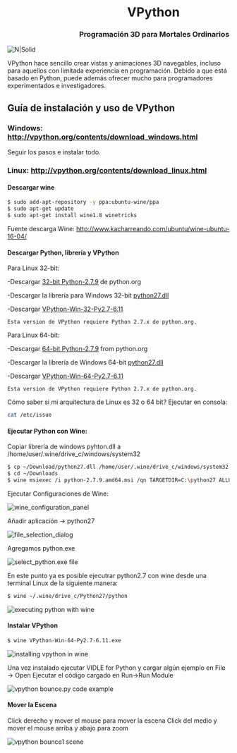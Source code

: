 # &nbsp;&nbsp;&nbsp;&nbsp;&nbsp;&nbsp;&nbsp;&nbsp;&nbsp;&nbsp;&nbsp;&nbsp;&nbsp;&nbsp;&nbsp;&nbsp;&nbsp;&nbsp;&nbsp;&nbsp;&nbsp;&nbsp;&nbsp;&nbsp;&nbsp;&nbsp;&nbsp;&nbsp;&nbsp;&nbsp;&nbsp;&nbsp;&nbsp;&nbsp;&nbsp;&nbsp;&nbsp;&nbsp;&nbsp;&nbsp;  VPython

### &nbsp;&nbsp;&nbsp;&nbsp;&nbsp;&nbsp;&nbsp;&nbsp;&nbsp;&nbsp;&nbsp;&nbsp;&nbsp;&nbsp;&nbsp;&nbsp;&nbsp;&nbsp;&nbsp;&nbsp;&nbsp;&nbsp;&nbsp;&nbsp;&nbsp;&nbsp;&nbsp;&nbsp;&nbsp;&nbsp;&nbsp;&nbsp;&nbsp;&nbsp;&nbsp;&nbsp;&nbsp;&nbsp;&nbsp;&nbsp;&nbsp; Programación 3D para Mortales Ordinarios

![N|Solid](https://6aeea8a9-a-62cb3a1a-s-sites.googlegroups.com/site/archelangelo/teaching/tipsonwritingvpythonsimulatingprograms/solar-system.jpg?attachauth=ANoY7crT82eCMtZEbdhrjRF_UNQKNHmybkWAmxCP5kKYnP0yWa_aTlE0D18FX94OZh2OkSncr3zsk8lbYet9pklNjxG-f-evjETSxhgDw0Mz2CYUldmxChHYxUEKSGghaxujFJ3PI_4491lL-Xh2VvnjlcHLZ9C7CCLmzIxvKp4exz4heaGnCyRbJOvvCRlNFkqChxGlZsdL7acr3pRvkPA_aNf2VgW6_b02ZZtSsG4W3x6zRCz6Ubl9S07xziN2SBo4GP3q1Of2I_RhwuGR06s3Te_wUhzN_w%3D%3D&attredirects=0)

VPython hace sencillo crear vistas y animaciones 3D navegables, incluso para aquellos con limitada experiencia en programación. Debido a que está basado en Python, puede además ofrecer mucho para programadores experimentados e investigadores.

## Guía de instalación y uso de VPython
### Windows: http://vpython.org/contents/download_windows.html

Seguir los pasos e instalar todo.

### Linux: http://vpython.org/contents/download_linux.html

#### Descargar wine 

```sh
$ sudo add-apt-repository -y ppa:ubuntu-wine/ppa
$ sudo apt-get update
$ sudo apt-get install wine1.8 winetricks
```
Fuente descarga Wine: http://www.kacharreando.com/ubuntu/wine-ubuntu-16-04/

#### Descargar Python, librería y VPython
Para Linux 32-bit:

   -Descargar [32-bit Python-2.7.9](http://www.python.org/ftp/python/2.7.9/python-2.7.9.msi) de python.org
   
   -Descargar la librería para Windows 32-bit [python27.dll](http://vpython.org/contents/download/dll32/python27.dll)
   
   -Descargar [VPython-Win-32-Py2.7-6.11](http://sourceforge.net/projects/vpythonwx/files/6.11-release/VPython-Win-32-Py2.7-6.11.exe/download)
   
   	Esta version de VPython requiere Python 2.7.x de python.org.
	
Para Linux 64-bit:

   -Descargar [64-bit Python-2.7.9](http://python.org/ftp/python/2.7.9/python-2.7.9.amd64.msi) from python.org
   
   -Descargar la librería de Windows 64-bit [python27.dll](http://vpython.org/contents/download/dll64/python27.dll)
   
   -Descargar [VPython-Win-64-Py2.7-6.11](http://sourceforge.net/projects/vpythonwx/files/6.11-release/VPython-Win-64-Py2.7-6.11.exe/download)

	Esta version de VPython requiere Python 2.7.x de python.org.

Cómo saber si mi arquitectura de Linux es 32 o 64 bit?
Ejecutar en consola:
```sh
cat /etc/issue
```

#### Ejecutar Python con Wine:

Copiar librería de windows pyhton.dll a /home/user/.wine/drive_c/windows/system32
```sh
$ cp ~/Download/python27.dll /home/user/.wine/drive_c/windows/system32
$ cd ~/Downloads
$ wine msiexec /i python-2.7.9.amd64.msi /qn TARGETDIR=C:\python27 ALLUSERS=1
```

Ejecutar Configuraciones de Wine:

![wine_configuration_panel](http://i.imgur.com/W7YCahZ.png)

Añadir aplicación -> python27

![file_selection_dialog](http://i.imgur.com/HPlsRnn.png)

Agregamos python.exe

![select_python.exe file](http://i.imgur.com/fd12Ub5.png)

En este punto ya es posible ejecutrar python2.7 con wine desde una terminal Linux de la siguiente manera:

```sh
$ wine ~/.wine/drive_c/Python27/python
```

![executing python with wine](http://i.imgur.com/c7X4ueg.png)

#### Instalar VPython

```sh
$ wine VPython-Win-64-Py2.7-6.11.exe
```

![installing vpython in wine](http://i.imgur.com/ACT1HoP.png)

Una vez instalado ejecutar VIDLE for Python y cargar algún ejemplo en File -> Open
Ejecutar el código cargado en Run->Run Module

![vpython bounce.py code example](http://i.imgur.com/xTN9gGO.png)

#### Mover la Escena

Click derecho y mover el mouse para mover la escena
Click del medio y mover el mouse arriba y abajo para zoom

![vpython bounce1 scene](http://i.imgur.com/8YZ6Gpi.png)

